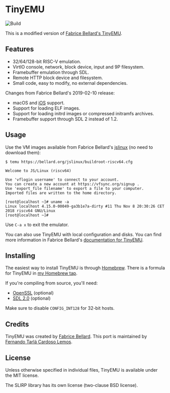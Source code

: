 # TinyEMU

![Build](https://github.com/fernandotcl/TinyEMU/workflows/Build/badge.svg)

This is a modified version of [Fabrice Bellard's TinyEMU][TinyEMU].

[TinyEMU]: https://bellard.org/tinyemu/

## Features

- 32/64/128-bit RISC-V emulation.
- VirtIO console, network, block device, input and 9P filesystem.
- Framebuffer emulation through SDL.
- Remote HTTP block device and filesystem.
- Small code, easy to modify, no external dependencies.

Changes from Fabrice Bellard's 2019-02-10 release:

- macOS and [iOS][TinyEMU-iOS] support.
- Support for loading ELF images.
- Support for loading initrd images or compressed initramfs archives.
- Framebuffer support through SDL 2 instead of 1.2.

[TinyEMU-iOS]: https://github.com/fernandotcl/TinyEMU-iOS

## Usage

Use the VM images available from Fabrice Bellard's [jslinux][] (no need to download them):

```
$ temu https://bellard.org/jslinux/buildroot-riscv64.cfg

Welcome to JS/Linux (riscv64)

Use 'vflogin username' to connect to your account.
You can create a new account at https://vfsync.org/signup .
Use 'export_file filename' to export a file to your computer.
Imported files are written to the home directory.

[root@localhost ~]# uname -a
Linux localhost 4.15.0-00049-ga3b1e7a-dirty #11 Thu Nov 8 20:30:26 CET 2018 riscv64 GNU/Linux
[root@localhost ~]#
```

Use `C-a x` to exit the emulator.

You can also use TinyEMU with local configuration and disks. You can find more information in Fabrice Bellard's [documentation for TinyEMU][tinyemu-readme].

[jslinux]: https://bellard.org/jslinux
[tinyemu-readme]: https://bellard.org/tinyemu/readme.txt

## Installing

The easiest way to install TinyEMU is through [Homebrew][]. There is a formula for TinyEMU in [my Homebrew tap][tap].

[homebrew]: https://brew.sh
[tap]: https://github.com/fernandotcl/homebrew-fernandotcl

If you're compiling from source, you'll need:

- [OpenSSL][] (optional)
- [SDL 2.0][sdl] (optional)

[openssl]: https://www.openssl.org
[sdl]: https://www.libsdl.org

Make sure to disable `CONFIG_INT128` for 32-bit hosts.

## Credits

TinyEMU was created by [Fabrice Bellard][fabrice]. This port is maintained by [Fernando Tarlá Cardoso Lemos][fernando].

[fabrice]: https://bellard.org
[fernando]: mailto:fernandotcl@gmail.com

## License

Unless otherwise specified in individual files, TinyEMU is available under the MIT license.

The SLIRP library has its own license (two-clause BSD license).
